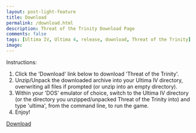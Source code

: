 ```yaml
---
layout: post-light-feature
title: Download
permalink: /download.html
description: Threat of the Trinity Download Page
comments: false
tags: [Ultima IV, Ultima 4, release, download, Threat of the Trinity]
image: 
---
```


Instructions:

1. Click the 'Download' link below to download 'Threat of the Trinity'.
2. Unzip/Unpack the downloaded archive into your Ultima IV directory, overwriting all files if prompted (or unzip into an empty directory).
3. Within your 'DOS' emulator of choice, switch to the Ultima IV directory (or the directory you unzipped/unpacked Threat of the Trinity into) and type 'ultima', from the command line, to run the game.
4. Enjoy!
   
<!--more-->

<a href="https://github.com/cambragol/advent-of-the-trinity/raw/refs/heads/main/assets/zip/Threat%20of%20the%20Trinity.zip" id="cd-start" class="cd-btn">Download</a>


